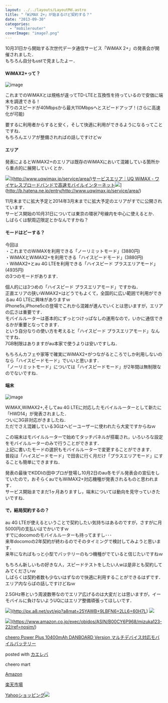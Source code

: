 ```yaml
---
layout: ../../layouts/LayoutMd.astro
title: "「WiMAX 2+」が始まるけど契約する？"
date: "2013-09-30"
categories: 
  - "mobilerouter"
coverImage: "image7.png"
---
```


10月31日から開始する次世代データ通信サービス「WiMAX 2+」の発表会が開催されました．  
もちろん自分もustで見ましたよー．

#### WiMAX2+って？

![image](/archive/images/image_thumb6.png "image")


これまでのWiMAXとは規格が違ってTD-LTEと互換性を持っているので安価に端末を調達できる！  
下りのスピードが40Mbpsから最大110Mbpsへとスピードアップ！(さらに高速化が可能)

要するに利用者からすると安く，そして快適に利用ができるようになるってことですね．  
もちろんエリアが整備されればの話しですけどｗ

#### エリア

発表によるとWiMAX2+のエリアは既存のWiMAXにおいて混雑している箇所から重点的に展開していくとか．

![](http://capture.heartrails.com/150x130/shadow?http://www.uqwimax.jp/service/area/)](http://www.uqwimax.jp/service/area/)[サービスエリア｜UQ WiMAX - ワイヤレスブロードバンドで高速モバイルインターネット](http://www.uqwimax.jp/service/area/)![](http://b.hatena.ne.jp/entry/image/http://www.uqwimax.jp/service/area/)](http://b.hatena.ne.jp/entry/http://www.uqwimax.jp/service/area/)

11月末までに拡大予定と2014年3月末までに拡大予定のエリアがすでに公開されています．  
サービス開始の10月31日については東京の環状7号線内を中心に使えるとか．  
しばらくは駅周辺限定とかなんですかね？

#### モードはどーする？

今回は  
・これまでのWiMAXを利用できる「ノーリミットモード」(3880円)  
・WiMAXとWiMAX2+を利用できる「ハイスピードモード」(3880円)  
・WiMAX2+とau 4G LTEを利用できる「ハイスピード プラスエリアモード」(4935円)  
の3つのモードがあります．

個人的には3つめの「ハイスピード プラスエリアモード」ですかね．  
正直エリアの狭いWiMAX2+はどうでもよくて，全国的に広い範囲で利用ができるau 4G LTEに興味がありますｗ  
iPhone5s,iPhone5cの登場でこれから混雑が進んでいくとは思いますが，エリアの広さは重要です．  
モバイルルーターは基本的にずっとつけっぱなしの運用なので，いかに通信できるかが重要となってきます．  
という自分なりの使い方を考えると「ハイスピード プラスエリアモード」なんですね．  
7GB制限はありますがau本家で使うよりは安いですしね．

もちろんカフェや家等で確実にWiMAX2+がつながるところでしか利用しないのなら「ハイスピードモード」でいいと思います．  
「ノーリミットモード」については「ハイスピードモード」が2年間は無制限なのでないですね．

#### 端末

![image](/archive/images/image_thumb7.png "image")


WiMAX,WiMAX2+,そしてau 4G LTEに対応したモバイルルーターとして新たに「HWD14」が発表されました．  
ついに3G非対応がきましたね．  
ただでさえ混雑している3Gはヘビーユーザーに使われたら大変ですからねｗ

この端末はモバイルルーターで始めてタッチパネルが搭載され，いろいろな設定をモバイルルーターのみで行うことができます．  
上記に書いたモードの選択もモバイルルーターで変更することができます．  
普段は「ハイスピードモード」で田舎に行く月だけ「プラスエリアモード」にすることも簡単にできますね．

発表の最後でKDDIの田中プロが登場し10月2日のau冬モデル発表会の宣伝をしていたので，おそらくauでもWiMAX2+対応機種が発表されるものと思われます．  
サービス開始までまだ1ヶ月ありますし，端末については動向を見守っていきたいですね．

#### で，結局契約するの？

au 4G LTEが使えるということで契約したい気持ちはあるのですが，さすがに月5000円の支払いはでかいですｗ  
すでにdocomoのモバイルルーターも持ってますし･･･  
来年docomoの2年契約が終わるのでそのタイミングで検討してみようと思います．  
来年になればもっと小型でバッテリーのもつ機種がでていると信じたいですねｗ

もちろん新しいもの好きな人，スピードテストをしたい人wは是非とも契約してみてくださいｗ  
しばらくは契約者数も少ないはずなので快適に利用することができるはずです．  
エリア内ならばの話しですけどねｗ

2.5GHz帯という周波数帯なのでエリア広げるのは大変だとは思いますが，イーモバイルに負けないようUQにはエリア整備頑張ってほしいです．

![](http://www24.a8.net/svt/bgt?aid=130930859580&wid=001&eno=01&mid=s00000012129001010000&mc=1)](http://px.a8.net/svt/ejp?a8mat=25YAWB+9LBFN6+2LL6+60H7L) ![](http://www18.a8.net/0.gif?a8mat=25YAWB+9LBFN6+2LL6+60H7L)

![](/archive/images/31KsxIFmn0L._SL160_.jpg)](https://www.amazon.co.jp/exec/obidos/ASIN/B00CY6P968/mizuka123-22/ref=nosim/)

[cheero Power Plus 10400mAh DANBOARD Version マルチデバイス対応モバイルバッテリー](https://www.amazon.co.jp/exec/obidos/ASIN/B00CY6P968/mizuka123-22/ref=nosim/)

posted with [カエレバ](http://kaereba.com)

cheero mart

[Amazon](http://www.amazon.co.jp/gp/search?keywords=cheero%20Power%20Plus%2010400mAh%20DANBOARD%20Version&__mk_ja_JP=%83J%83%5E%83J%83i&tag=mizuka123-22 "アマゾン")

[楽天市場](http://hb.afl.rakuten.co.jp/hgc/032b53ee.4b34c5ee.0f4a541e.f440145e/?pc=http%3A%2F%2Fsearch.rakuten.co.jp%2Fsearch%2Fmall%2Fcheero%2520Power%2520Plus%252010400mAh%2520DANBOARD%2520Version%2F-%2Ff.1-p.1-s.1-sf.0-st.A-v.2%3Fx%3D0%26scid%3Daf_ich_link_urltxt%26m%3Dhttp%3A%2F%2Fm.rakuten.co.jp%2F "楽天市場")

[Yahooショッピング![](//ad.jp.ap.valuecommerce.com/servlet/gifbanner?sid=3066752&pid=881990642)](//ck.jp.ap.valuecommerce.com/servlet/referral?sid=3066752&pid=881990642&vc_url=http%3A%2F%2Fshopping.search.yahoo.co.jp%2Fsearch%3FuIv%3Don%26ei%3DUTF-8%26tab_ex%3Dcommerce%26slider%3D0%26va%3Dcheero%2520Power%2520Plus%252010400mAh%2520DANBOARD%2520Version "Yahooショッピング")
